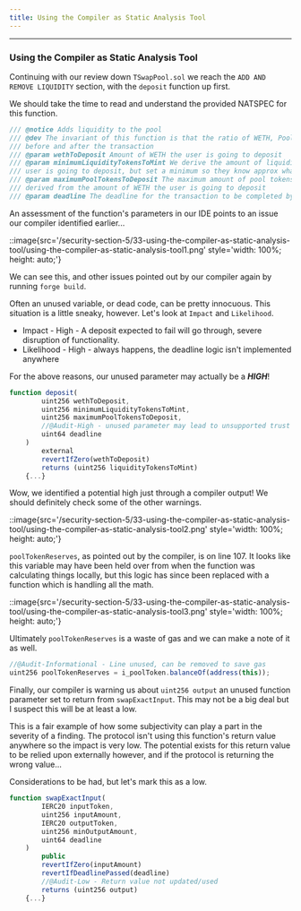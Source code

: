 ```yaml
---
title: Using the Compiler as Static Analysis Tool
---
```


---

### Using the Compiler as Static Analysis Tool

Continuing with our review down `TSwapPool.sol` we reach the `ADD AND REMOVE LIQUIDITY` section, with the `deposit` function up first.

We should take the time to read and understand the provided NATSPEC for this function.

```js
/// @notice Adds liquidity to the pool
/// @dev The invariant of this function is that the ratio of WETH, PoolTokens, and LiquidityTokens is the same
/// before and after the transaction
/// @param wethToDeposit Amount of WETH the user is going to deposit
/// @param minimumLiquidityTokensToMint We derive the amount of liquidity tokens to mint from the amount of WETH the
/// user is going to deposit, but set a minimum so they know approx what they will accept
/// @param maximumPoolTokensToDeposit The maximum amount of pool tokens the user is willing to deposit, again it's
/// derived from the amount of WETH the user is going to deposit
/// @param deadline The deadline for the transaction to be completed by
```

An assessment of the function's parameters in our IDE points to an issue our compiler identified earlier...

::image{src='/security-section-5/33-using-the-compiler-as-static-analysis-tool/using-the-compiler-as-static-analysis-tool1.png' style='width: 100%; height: auto;'}

We can see this, and other issues pointed out by our compiler again by running `forge build`.

Often an unused variable, or dead code, can be pretty innocuous. This situation is a little sneaky, however. Let's look at `Impact` and `Likelihood`.

- Impact - High - A deposit expected to fail will go through, severe disruption of functionality.
- Likelihood - High - always happens, the deadline logic isn't implemented anywhere

For the above reasons, our unused parameter may actually be a **_HIGH_**!

```js
function deposit(
        uint256 wethToDeposit,
        uint256 minimumLiquidityTokensToMint,
        uint256 maximumPoolTokensToDeposit,
        //@Audit-High - unused parameter may lead to unsupported trust in protocol functionality. Deposits expected to fail may succeed.
        uint64 deadline
    )
        external
        revertIfZero(wethToDeposit)
        returns (uint256 liquidityTokensToMint)
    {...}
```

Wow, we identified a potential high just through a compiler output! We should definitely check some of the other warnings.

::image{src='/security-section-5/33-using-the-compiler-as-static-analysis-tool/using-the-compiler-as-static-analysis-tool2.png' style='width: 100%; height: auto;'}

`poolTokenReserves`, as pointed out by the compiler, is on line 107. It looks like this variable may have been held over from when the function was calculating things locally, but this logic has since been replaced with a function which is handling all the math.

::image{src='/security-section-5/33-using-the-compiler-as-static-analysis-tool/using-the-compiler-as-static-analysis-tool3.png' style='width: 100%; height: auto;'}

Ultimately `poolTokenReserves` is a waste of gas and we can make a note of it as well.

```js
//@Audit-Informational - Line unused, can be removed to save gas
uint256 poolTokenReserves = i_poolToken.balanceOf(address(this));
```

Finally, our compiler is warning us about `uint256 output` an unused function parameter set to return from `swapExactInput`. This may not be a big deal but I suspect this will be at least a low.

This is a fair example of how some subjectivity can play a part in the severity of a finding. The protocol isn't using this function's return value anywhere so the impact is very low. The potential exists for this return value to be relied upon externally however, and if the protocol is returning the wrong value...

Considerations to be had, but let's mark this as a low.

```js
function swapExactInput(
        IERC20 inputToken,
        uint256 inputAmount,
        IERC20 outputToken,
        uint256 minOutputAmount,
        uint64 deadline
    )
        public
        revertIfZero(inputAmount)
        revertIfDeadlinePassed(deadline)
        //@Audit-Low - Return value not updated/used
        returns (uint256 output)
    {...}
```
